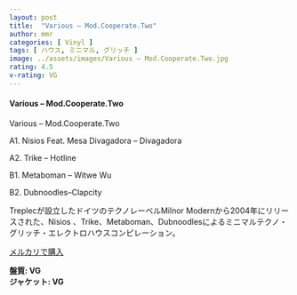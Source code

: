 ```yaml
---
layout: post
title:  "Various – Mod.Cooperate.Two"
author: mmr
categories: [ Vinyl ]
tags: [ ハウス, ミニマル, グリッチ ]
image: ../assets/images/Various – Mod.Cooperate.Two.jpg
rating: 4.5
v-rating: VG
---
```


#### Various – Mod.Cooperate.Two

Various – Mod.Cooperate.Two

A1. Nisios Feat. Mesa Divagadora – Divagadora

A2. Trike – Hotline

B1. Metaboman – Witwe Wu

B2. Dubnoodles–Clapcity

Treplecが設立したドイツのテクノレーベルMilnor Modernから2004年にリリースされた、Nisios 、Trike、Metaboman、Dubnoodlesによるミニマルテクノ・グリッチ・エレクトロハウスコンピレーション。

[メルカリで購入](https://jp.mercari.com/item/m19443364746?afid=6142608987)

<div class="mt-4 mb-4 d-flex align-items-center">
<strong class="mr-1">盤質: VG</strong>
</div>
<div class="mt-4 mb-4 d-flex align-items-center">
<strong class="mr-1">ジャケット: VG</strong>
</div>
